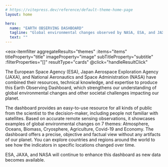 ```yaml
---
# https://vitepress.dev/reference/default-theme-home-page
layout: home

hero:
  name: "EARTH OBSERVING DASHBOARD"
  tagline: "Global environmental changes observed by NASA, ESA, and JAXA"
  text: ""
---
```

<script setup>
    import { ref, onMounted } from 'vue';
    import { withBase } from 'vitepress';

    const items = ref([]);

    onMounted(async () => {
      try {
        const response = await fetch('https://esa-eodash.github.io/eodashboard-narratives/narratives.json');
        items.value = await response.json();
      } catch (error) {
        console.error('Error fetching JSON:', error);
      }
    });
  // Click event handler
  const handleResultClick = (evt) => {
    alert(`${evt.detail.file} clicked!`);
  };
</script>

<eox-itemfilter
  aggregateResults="themes"
  :items="items"
  titleProperty="title"
  imageProperty="image"
  subTitleProperty="subtitle"
  :filterProperties="[]"
  resultType="cards"
  @click="handleResultClick"
></eox-itemfilter>

The European Space Agency (ESA), Japan Aerospace Exploration Agency (JAXA), and National Aeronautics and Space Administration (NASA) have combined their resources, technical knowledge, and expertise to produce this Earth Observing Dashboard, which strengthens our understanding of global environmental changes and other societal challenges impacting our planet.

The dashboard provides an easy-to-use resource for all kinds of public from the scientist to the decision-maker, including people not familiar with satellites. Based on accurate remote sensing observations, it showcases examples of global environmental changes on 7 themes: Atmosphere, Oceans, Biomass, Cryosphere, Agriculture, Covid-19 and Economy. The dashboard offers a precise, objective and factual view without any artifacts of our planet. You can explore countries and regions around the world to see how the indicators in specific locations changed over time.

ESA, JAXA, and NASA will continue to enhance this dashboard as new data becomes available.